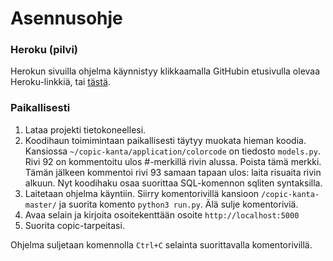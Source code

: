 # Asennusohje

### Heroku (pilvi)

Herokun sivuilla ohjelma käynnistyy klikkaamalla GitHubin etusivulla olevaa Heroku-linkkiä, tai [tästä](https://copic-kanta.herokuapp.com).


### Paikallisesti

1. Lataa projekti tietokoneellesi. 
2. Koodihaun toimimintaan paikallisesti täytyy muokata hieman koodia. Kansiossa `~/copic-kanta/application/colorcode` on tiedosto `models.py`. Rivi 92 on kommentoitu ulos #-merkillä rivin alussa. Poista tämä merkki. Tämän jälkeen kommentoi rivi 93 samaan tapaan ulos: laita risuaita rivin alkuun. Nyt koodihaku osaa suorittaa SQL-komennon sqliten syntaksilla.
3. Laitetaan ohjelma käyntiin. Siirry komentorivillä kansioon `/copic-kanta-master/` ja suorita komento `python3 run.py`. Älä sulje komentoriviä. 
4. Avaa selain ja kirjoita osoitekenttään osoite `http://localhost:5000`
5. Suorita copic-tarpeitasi. 


Ohjelma suljetaan komennolla `Ctrl+C` selainta suorittavalla komentorivillä.
